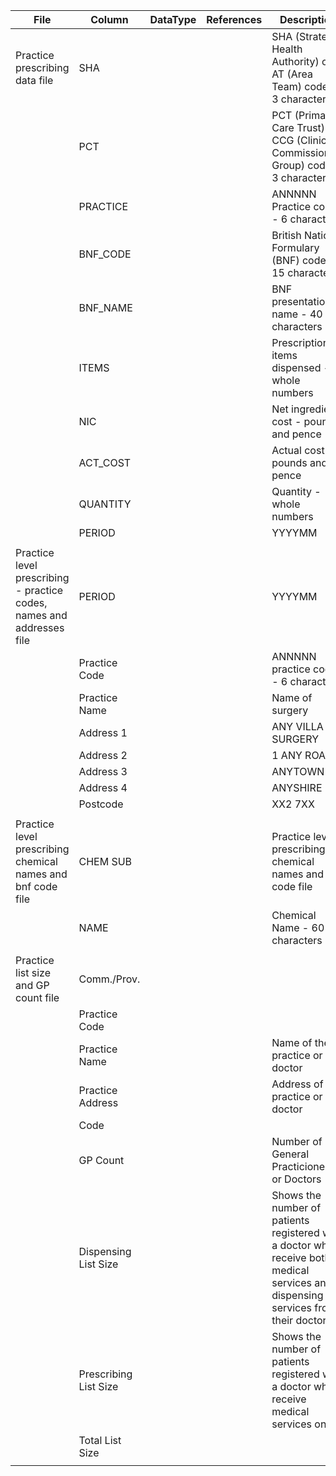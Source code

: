 
| File  | Column  | DataType  | References  | Description  |
|---|---|---|---|---|
| Practice prescribing data file  | SHA  |   |   | SHA (Strategic Health Authority) or AT (Area Team) code - 3 characters  |
|   | PCT  |   |   |  PCT (Primary Care Trust) or CCG (Clinical Commissioning Group) code - 3 characters |
|   | PRACTICE  |   |   | ANNNNN Practice code - 6 characters  |
|   | BNF_CODE |   |   | British National Formulary (BNF) code - 15 characters  |
|   | BNF_NAME |   |   | BNF presentation name - 40 characters  |
|   | ITEMS  |   |   | Prescription items dispensed - whole numbers  |
|   | NIC  |   |   | Net ingredient cost - pounds and pence  |
|   | ACT_COST  |   |   | Actual cost - pounds and pence  |
|   | QUANTITY  |   |   | Quantity - whole numbers  |
|   | PERIOD |   |   | YYYYMM  |
|   |  |   |   |  |
| Practice level prescribing - practice codes, names and addresses file | PERIOD |   |   | YYYYMM |
|   | Practice Code |   |   | ANNNNN practice code - 6 characters |
|   | Practice Name |   |   | Name of surgery |
|   | Address 1 |   |   | ANY VILLA SURGERY |
|   | Address 2 |   |   | 1 ANY ROAD |
|   | Address 3 |   |   | ANYTOWN |
|   | Address 4 |   |   | ANYSHIRE |
|   | Postcode |   |   | XX2 7XX |
|   |  |   |   |  |
| Practice level prescribing chemical names and bnf code file  | CHEM SUB |   |   | Practice level prescribing chemical names and bnf code file |
|   | NAME |   |   | Chemical Name - 60 characters |
|   |  |   |   |  |
| Practice list size and GP count file | Comm./Prov. |   |   |  |
|   | Practice Code |   |   |  |
|   | Practice Name |   |   | Name of the practice or doctor |
|   | Practice Address |   |   | Address of the practice or doctor |
|   | Code |   |   |  |
|   | GP Count |   |   | Number of General Practicioners or Doctors |
|   | Dispensing List Size |   |   | Shows the number of patients registered with a doctor who receive both medical services and dispensing services from their doctor |
|   | Prescribing List Size |   |   | Shows the number of patients registered with a doctor who receive medical services only. |
|   | Total List Size |   |   |  |
|   |  |   |   |  |